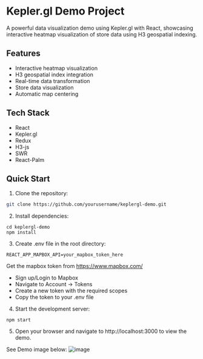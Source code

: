 # Kepler.gl Demo Project

A powerful data visualization demo using Kepler.gl with React, showcasing interactive heatmap visualization of store data using H3 geospatial indexing.

## Features

- Interactive heatmap visualization
- H3 geospatial index integration
- Real-time data transformation
- Store data visualization
- Automatic map centering

## Tech Stack

- React 
- Kepler.gl
- Redux
- H3-js
- SWR
- React-Palm

## Quick Start

1. Clone the repository:

```bash
git clone https://github.com/yourusername/keplergl-demo.git
```
2. Install dependencies:
```
cd keplergl-demo
npm install
```
3. Create .env file in the root directory:
```
REACT_APP_MAPBOX_API=your_mapbox_token_here
```
Get the mapbox token from https://www.mapbox.com/
- Sign up/Login to Mapbox
- Navigate to Account → Tokens
- Create a new token with the required scopes
- Copy the token to your .env file


4. Start the development server:
```
npm start
```
5. Open your browser and navigate to http://localhost:3000 to view the demo.


See Demo image below:
![image](https://github.com/user-attachments/assets/094edc66-9b4f-4ec3-8f5b-a61c17dbf955)
